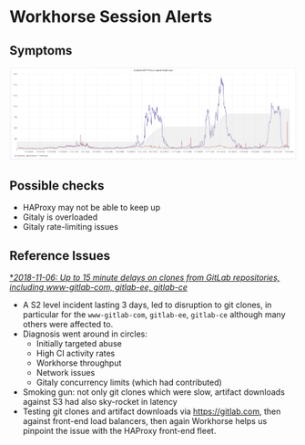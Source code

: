 # Workhorse Session Alerts

## Symptoms

![Workhorse HTTP](img/workhorse-git-http-session-issues.png)

## Possible checks

* HAProxy may not be able to keep up
* Gitaly is overloaded
* Gitaly rate-limiting issues

## Reference Issues

[**2018-11-06: Up to 15 minute delays on clones from GitLab repositories, including www-gitlab-com, gitlab-ee, gitlab-ce*](https://gitlab.com/gitlab-com/gl-infra/production/issues/553)

* A S2 level incident lasting 3 days, led to disruption to git clones, in particular for the `www-gitlab-com`, `gitlab-ee`, `gitlab-ce`
  although many others were affected to.
* Diagnosis went around in circles:
   * Initially targeted abuse
   * High CI activity rates
   * Workhorse throughput
   * Network issues
   * Gitaly concurrency limits (which had contributed)
* Smoking gun: not only git clones which were slow, artifact downloads against S3 had also sky-rocket in latency
* Testing git clones and artifact downloads via https://gitlab.com, then against front-end load balancers, then again Workhorse helps us pinpoint the issue with the HAProxy front-end fleet.
